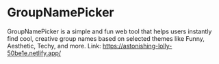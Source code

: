 # GroupNamePicker
GroupNamePicker is a simple and fun web tool that helps users instantly find cool, creative group names based on selected themes like Funny, Aesthetic, Techy, and more.
Link: https://astonishing-lolly-50be1e.netlify.app/ 
